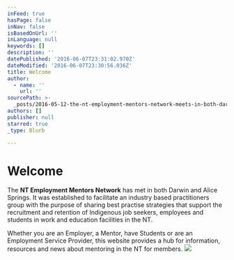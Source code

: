 ```yaml
---
inFeed: true
hasPage: false
inNav: false
isBasedOnUrl: ''
inLanguage: null
keywords: []
description: ''
datePublished: '2016-06-07T23:31:02.970Z'
dateModified: '2016-06-07T23:30:56.036Z'
title: Welcome
author:
  - name: ''
    url: ''
sourcePath: >-
  _posts/2016-05-12-the-nt-employment-mentors-network-meets-in-both-darwin-and-a.md
authors: []
publisher: null
starred: true
_type: Blurb

---
```

# Welcome

The **NT Employment Mentors Network** has met in both Darwin and Alice Springs. It was established to facilitate an industry based practitioners group with the purpose of sharing best practise strategies that support the recruitment and retention of Indigenous job seekers, employees and students in work and education facilities in the NT.

Whether you are an Employer, a Mentor, have Students or are an Employment Service Provider, this website provides a hub for information, resources and news about mentoring in the NT for members.
![](https://s3-us-west-2.amazonaws.com/the-grid-img/p/c4baf501c6f7dd51c62151aac4538f510c35ec78.png)